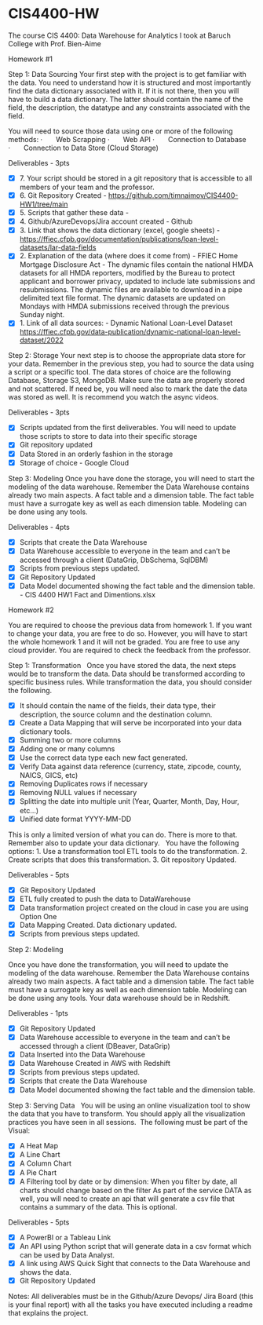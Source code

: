 # CIS4400-HW

The course CIS 4400: Data Warehouse for Analytics I took at Baruch College with Prof. Bien-Aime

Homework #1

Step 1: Data Sourcing 
Your first step with the project is to get familiar with the data. You need to understand how it is structured and most importantly find the data dictionary associated with it. If it is not there, then you will have to build a data dictionary. The latter should contain the name of the field, the description, the datatype and any constraints associated with the field. 

You will need to source those data using one or more of the following methods: 
·       Web Scrapping
·       Web API
·       Connection to Database
·       Connection to Data Store (Cloud Storage)

Deliverables - 3pts
- [x] 7. Your script should be stored in a git repository that is accessible to all members of your team and the professor.
- [x] 6. Git Repository Created - https://github.com/timnaimov/CIS4400-HW1/tree/main
- [x] 5. Scripts that gather these data - 
- [x] 4. Github/AzureDevops/Jira account created - Github
- [x] 3. Link that shows the data dictionary (excel, google sheets) - https://ffiec.cfpb.gov/documentation/publications/loan-level-datasets/lar-data-fields
- [x] 2. Explanation of the data (where does it come from) - FFIEC Home Mortgage Disclosure Act - The dynamic files contain the national HMDA datasets for all HMDA reporters, modified by the Bureau to protect applicant and borrower privacy, updated to include late submissions and resubmissions. The dynamic files are available to download in a pipe delimited text file format. The dynamic datasets are updated on Mondays with HMDA submissions received through the previous Sunday night.
- [x] 1. Link of all data sources: - Dynamic National Loan-Level Dataset https://ffiec.cfpb.gov/data-publication/dynamic-national-loan-level-dataset/2022

Step 2: Storage
Your next step is to choose the appropriate data store for your data. Remember in the previous step, you had to source the data using a script or a specific tool. The data stores of choice are the following Database, Storage S3, MongoDB. Make sure the data are properly stored and not scattered. If need be, you will need also to mark the date the data was stored as well. It is recommend you watch the async videos.

Deliverables - 3pts
- [x] Scripts updated from the first deliverables. You will need to update those scripts to store to data into their specific storage
- [x] Git repository updated
- [x] Data Stored in an orderly fashion in the storage
- [x] Storage of choice - Google Cloud

Step 3: Modeling 
Once you have done the storage, you will need to start the modeling of the data warehouse. Remember the Data Warehouse contains already two main aspects. A fact table and a dimension table. The fact table must have a surrogate key as well as each dimension table. Modeling can be done using any tools. 

Deliverables - 4pts
- [x] Scripts that create the Data Warehouse 
- [x] Data Warehouse accessible to everyone in the team and can’t be accessed through a client (DataGrip, DbSchema, SqlDBM)
- [x] Scripts from previous steps updated.
- [x] Git Repository Updated
- [x] Data Model documented showing the fact table and the dimension table. - CIS 4400 HW1 Fact and Dimentions.xlsx

Homework #2

You are required to choose the previous data from homework 1. If you want to change your data, you are free to do so. However, you will have to start the whole homework 1 and it will not be graded. You are free to use any cloud provider. You are required to check the feedback from the professor.

Step 1: Transformation
 
Once you have stored the data, the next steps would be to transform the data. Data should be transformed according to specific business rules. While transformation the data, you should consider the following.
- [x] It should contain the name of the fields, their data type, their description, the source column and the destination column.
- [x] Create a Data Mapping that will serve be incorporated into your data dictionary tools.
- [x] Summing two or more columns
- [x] Adding one or many columns
- [x] Use the correct data type each new fact generated.
- [x] Verify Data against data reference (currency, state, zipcode, county, NAICS, GICS, etc)
- [x] Removing Duplicates rows if necessary
- [x] Removing NULL values if necessary
- [x] Splitting the date into multiple unit (Year, Quarter, Month, Day, Hour, etc…)
- [x] Unified date format YYYY-MM-DD

This is only a limited version of what you can do. There is more to that.  Remember also to update your data dictionary.
 
You have the following options:
        1. Use a transformation tool ETL tools to do the transformation.
        2. Create scripts that does this transformation.
        3. Git repository Updated.

Deliverables - 5pts
- [x] Git Repository Updated
- [x] ETL fully created to push the data to DataWarehouse
- [x] Data transformation project created on the cloud in case you are using Option One
- [x] Data Mapping Created. Data dictionary updated.
- [x] Scripts from previous steps updated.

Step 2: Modeling

Once you have done the transformation, you will need to update the modeling of the data warehouse. Remember the Data Warehouse contains already two main aspects. A fact table and a dimension table. The fact table must have a surrogate key as well as each dimension table. Modeling can be done using any tools. Your data warehouse should be in Redshift.

Deliverables - 1pts
- [x] Git Repository Updated
- [x] Data Warehouse accessible to everyone in the team and can’t be accessed through a client (DBeaver, DataGrip)
- [x] Data Inserted into the Data Warehouse
- [x] Data Warehouse Created in AWS with Redshift
- [x] Scripts from previous steps updated.
- [x] Scripts that create the Data Warehouse
- [x] Data Model documented showing the fact table and the dimension table.

Step 3: Serving Data
 
You will be using an online visualization tool to show the data that you have to transform. You should apply all the visualization practices you have seen in all sessions.  The following must be part of the Visual:
- [x] A Heat Map
- [x] A Line Chart
- [x] A Column Chart
- [x] A Pie Chart
- [x] A Filtering tool by date or by dimension: When you filter by date, all charts should change based on the filter
  As part of the service DATA as well, you will need to create an api that will generate a csv file that contains a summary of the data. This is optional.

Deliverables - 5pts
- [x] A PowerBI or a Tableau Link
- [x] An API using Python script that will generate data in a csv format which can be used by Data Analyst.
- [x] A link using AWS Quick Sight that connects to the Data Warehouse and shows the data.
- [x] Git Repository Updated

Notes: All deliverables must be in the Github/Azure Devops/ Jira Board (this is your final report) with all the tasks you have executed including a readme that explains the project.
